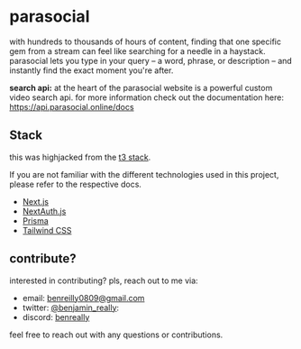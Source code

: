 # parasocial

with hundreds to thousands of hours of content, finding that one specific gem from a stream can feel like searching for a needle in a haystack. parasocial lets you type in your query – a word, phrase, or description – and instantly find the exact moment you're after.

__search api:__
at the heart of the parasocial website is a powerful custom video search api. for more information check out the documentation here: https://api.parasocial.online/docs

## Stack

this was highjacked from the [t3 stack](https://create.t3.gg/).

If you are not familiar with the different technologies used in this project, please refer to the respective docs.

- [Next.js](https://nextjs.org)
- [NextAuth.js](https://next-auth.js.org)
- [Prisma](https://prisma.io)
- [Tailwind CSS](https://tailwindcss.com)


## contribute?

interested in contributing? pls, reach out to me via:

- email: benreilly0809@gmail.com
- twitter: [@benjamin_really]("https://twitter.com/benjamin_really"):
- discord: [benreally]("https://discordapp.com/users/555243102718263298")

feel free to reach out with any questions or contributions.